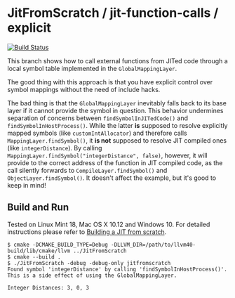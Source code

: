 # JitFromScratch / jit-function-calls / explicit

[![Build Status](https://travis-ci.org/weliveindetail/JitFromScratch.svg?branch=jit-function-calls/explicit)](https://travis-ci.org/weliveindetail/JitFromScratch)

This branch shows how to call external functions from JITed code through a local symbol table implemented in the `GlobalMappingLayer`. 

The good thing with this approach is that you have explicit control over symbol mappings without the need of include hacks.

The bad thing is that the `GlobalMappingLayer` inevitably falls back to its base layer if it cannot provide the symbol in question. This behavior undermines separation of concerns between `findSymbolInJITedCode()` and `findSymbolInHostProcess()`. While the latter **is** supposed to resolve explicitly mapped symbols (like `customIntAllocator`) and therefore calls `MappingLayer.findSymbol()`, it **is not** supposed to resolve JIT compiled ones (like `integerDistance`). By calling `MappingLayer.findSymbol("integerDistance", false)`, however, it will provide to the correct address of the function in JIT compiled code, as the call silently forwards to `CompileLayer.findSymbol()` and `ObjectLayer.findSymbol()`. It doesn't affect the example, but it's good to keep in mind!
## Build and Run

Tested on Linux Mint 18, Mac OS X 10.12 and Windows 10. For detailed instructions please refer to [Building a JIT from scratch](https://weliveindetail.github.io/blog/post/2017/07/18/building-a-jit-from-scratch.html).

```
$ cmake -DCMAKE_BUILD_TYPE=Debug -DLLVM_DIR=/path/to/llvm40-build/lib/cmake/llvm ../JitFromScratch
$ cmake --build .
$ ./JitFromScratch -debug -debug-only jitfromscratch
Found symbol 'integerDistance' by calling 'findSymbolInHostProcess()'.
This is a side effect of using the GlobalMappingLayer.

Integer Distances: 3, 0, 3
```
